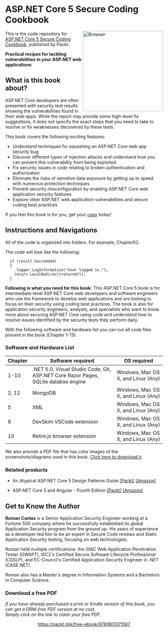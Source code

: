 # ASP.NET Core 5 Secure Coding Cookbook 

<a href="https://www.packtpub.com/product/asp-net-core-secure-coding-cookbook/9781801071567?utm_source=github&utm_medium=repository&utm_campaign=9781801071567"><img src="https://static.packt-cdn.com/products/9781801071567/cover/smaller" alt="Browser" height="256px" align="right"></a>

This is the code repository for [
ASP.NET Core 5 Secure Coding Cookbook](https://www.packtpub.com/product/asp-net-core-secure-coding-cookbook/9781801071567), published by Packt.

**Practical recipes for tackling vulnerabilities in your ASP.NET web applications**

## What is this book about?
ASP.NET Core developers are often presented with security test results showing the vulnerabilities found in their web apps. While the report may provide some high-level fix suggestions, it does not specify the exact steps that you need to take to resolve or fix weaknesses discovered by these tests. 

This book covers the following exciting features:
- Understand techniques for squashing an ASP.NET Core web app security bug
- Discover different types of injection attacks and understand how you can prevent this vulnerability from being exploited
- Fix security issues in code relating to broken authentication and authorization
- Eliminate the risks of sensitive data exposure by getting up to speed with numerous protection techniques
- Prevent security misconfiguration by enabling ASP.NET Core web application security features
- Explore other ASP.NET web application vulnerabilities and secure coding best practices

If you feel this book is for you, get your [copy](https://www.amazon.com/dp/180107156X) today!


## Instructions and Navigations
All of the code is organized into folders. For example, Chapter02.

The code will look like the following:
```
  if (result.Succeeded)
  {
    _logger.LogInformation("User logged in.");
    return LocalRedirect(returnUrl);
  }
```

**Following is what you need for this book:**
This ASP.NET Core 5 book is for intermediate-level ASP.NET Core web developers and software engineers who use the framework to develop web applications and are looking to focus on their security using coding best practices. The book is also for application security engineers, analysts, and specialists who want to know more about securing ASP.NET Core using code and understand how to resolve issues identified by the security tests they perform daily.

With the following software and hardware list you can run all code files present in the book (Chapter 1-13).

### Software and Hardware List

| Chapter | Software required | OS required |
| -------- | ------------------------------------ | ----------------------------------- |
| 1-10 | .NET 5.0, Visual Studio Code, Git, ASP.NET Core Razor Pages, SQLite databse engine | Windows, Mac OS X, and Linux (Any) |
| 2, 12 | MongoDB | Windows, Mac OS X, and Linux (Any) |
| 5 | XML | Windows, Mac OS X, and Linux (Any) |
| 9 | DevSkim VSCode extension | Windows, Mac OS X, and Linux (Any) |
| 10 | Retire.js browser extension | Windows, Mac OS X, and Linux (Any) |


We also provide a PDF file that has color images of the screenshots/diagrams used in this book. [Click here to download it](https://static.packt-cdn.com/downloads/9781801071567_ColorImages.pdf).

### Related products
* An Atypical ASP.NET Core 5 Design Patterns Guide [[Packt]](https://www.packtpub.com/product/an-atypical-asp-net-core-5-design-patterns-guide/9781789346091?utm_source=github&utm_medium=repository&utm_campaign=9781789346091) [[Amazon]](https://www.amazon.com/dp/B08L843H1Y)

* ASP.NET Core 5 and Angular - Fourth Edition [[Packt]](https://www.packtpub.com/product/asp-net-core-5-and-angular-fourth-edition/9781800560338?utm_source=github&utm_medium=repository&utm_campaign=9781800560338) [[Amazon]](https://www.amazon.com/dp/B08SWRSRYP)


## Get to Know the Author
**Roman Canlas**
is a Senior Application Security Engineer working at a Fortune 500 company where he successfully established its global Application Security program from the ground up. His years of experience as a developer-led him to be an expert in Secure Code reviews and Static Application Security testing, focusing on web technologies.

Roman held multiple certifications: the GIAC Web Application Penetration Tester (GWAPT), ISC2's Certified Secure Software Lifecycle Professional (CSSLP), and EC-Council's Certified Application Security Engineer in .NET (CASE.NET).

Roman also has a Master's degree in Information Systems and a Bachelors in Computer Science.
### Download a free PDF

 <i>If you have already purchased a print or Kindle version of this book, you can get a DRM-free PDF version at no cost.<br>Simply click on the link to claim your free PDF.</i>
<p align="center"> <a href="https://packt.link/free-ebook/9781801071567">https://packt.link/free-ebook/9781801071567 </a> </p>